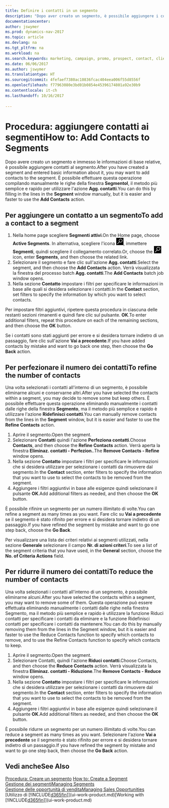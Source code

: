 ```yaml
---
title: Definire i contatti in un segmento
description: "Dopo aver creato un segmento, è possibile aggiungere i contatti al segmento, ad esempio, come parte di una campagna di marketing mirata ai clienti o contatti specifici."
documentationcenter: 
author: jswymer
ms.prod: dynamics-nav-2017
ms.topic: article
ms.devlang: na
ms.tgt_pltfrm: na
ms.workload: na
ms.search.keywords: marketing, campaign, promo, prospect, contact, client, customer
ms.date: 06/06/2017
ms.author: jswymer
ms.translationtype: HT
ms.sourcegitcommit: 4fefaef7380ac10836fcac404eea006f55d8556f
ms.openlocfilehash: f77963080e3bd01b0854e45396174801a92e30b9
ms.contentlocale: it-ch
ms.lasthandoff: 10/16/2017

---
```

# <a name="how-to-add-contacts-to-segments"></a><span data-ttu-id="a4d1c-103">Procedura: aggiungere contatti ai segmenti</span><span class="sxs-lookup"><span data-stu-id="a4d1c-103">How to: Add Contacts to Segments</span></span>
<span data-ttu-id="a4d1c-104">Dopo avere creato un segmento e immesso le informazioni di base relative, è possibile aggiungere contatti al segmento.</span><span class="sxs-lookup"><span data-stu-id="a4d1c-104">After you have created a segment and entered basic information about it, you may want to add contacts to the segment.</span></span> <span data-ttu-id="a4d1c-105">È possibile effettuare questa operazione compilando manualmente le righe della finestra **Segmentol**, il metodo più semplice e rapido per utilizzare l'azione **Agg. contatti**.</span><span class="sxs-lookup"><span data-stu-id="a4d1c-105">You can do this by filling in the lines in the **Segment** window manually, but it is easier and faster to use the **Add Contacts** action.</span></span>

## <a name="to-add-a-contact-to-a-segment"></a><span data-ttu-id="a4d1c-106">Per aggiungere un contatto a un segmento</span><span class="sxs-lookup"><span data-stu-id="a4d1c-106">To add a contact to a segment</span></span>
1. <span data-ttu-id="a4d1c-107">Nella home page scegliere **Segmenti attivi**.</span><span class="sxs-lookup"><span data-stu-id="a4d1c-107">On the Home page, choose **Active Segments**.</span></span> <span data-ttu-id="a4d1c-108">In alternativa, scegliere l'icona ![Cerca pagina o report](media/ui-search/search_small.png "icona Cerca pagina o report"), immettere **Segmenti**, quindi scegliere il collegamento correlato.</span><span class="sxs-lookup"><span data-stu-id="a4d1c-108">Or, choose the ![Search for Page or Report](media/ui-search/search_small.png "Search for Page or Report icon") icon, enter **Segments**, and then choose the related link.</span></span>  
2. <span data-ttu-id="a4d1c-109">Selezionare il segmento e fare clic sull'azione **Agg. contatti**.</span><span class="sxs-lookup"><span data-stu-id="a4d1c-109">Select the segment, and then choose the **Add Contacts** action.</span></span> <span data-ttu-id="a4d1c-110">Verrà visualizzata la finestra del processo batch **Agg. contatti**.</span><span class="sxs-lookup"><span data-stu-id="a4d1c-110">The **Add Contacts** batch job window opens.</span></span>
3. <span data-ttu-id="a4d1c-111">Nella sezione **Contatto** impostare i filtri per specificare le informazioni in base alle quali si desidera selezionare i contatti.</span><span class="sxs-lookup"><span data-stu-id="a4d1c-111">In the **Contact** section, set filters to specify the information by which you want to select contacts.</span></span>

<span data-ttu-id="a4d1c-112">Per impostare filtri aggiuntivi, ripetere questa procedura in ciascuna delle restanti sezioni rimanenti e quindi fare clic sul pulsante. **OK**.</span><span class="sxs-lookup"><span data-stu-id="a4d1c-112">To enter additional filters, repeat this procedure on each of the remaining sections, and then choose the **OK** button.</span></span>

<span data-ttu-id="a4d1c-113">Se i contatti sono stati aggiunti per errore e si desidera tornare indietro di un passaggio, fare clic sull'azione **Vai a precedente**.</span><span class="sxs-lookup"><span data-stu-id="a4d1c-113">If you have added contacts by mistake and want to go back one step, then choose the **Go Back** action.</span></span>

## <a name="to-refine-the-number-of-contacts"></a><span data-ttu-id="a4d1c-114">Per perfezionare il numero dei contatti</span><span class="sxs-lookup"><span data-stu-id="a4d1c-114">To refine the number of contacts</span></span>
<span data-ttu-id="a4d1c-115">Una volta selezionati i contatti all'interno di un segmento, è possibile eliminarne alcuni e conservarne altri.</span><span class="sxs-lookup"><span data-stu-id="a4d1c-115">After you have selected the contacts within a segment, you may decide to remove some but keep others.</span></span> <span data-ttu-id="a4d1c-116">È possibile effettuare questa operazione eliminando manualmente i contatti dalle righe della finestra **Segmento**, ma il metodo più semplice e rapido è utilizzare l'azione **Ridefinisci contatti**.</span><span class="sxs-lookup"><span data-stu-id="a4d1c-116">You can manually remove contacts from the lines in the **Segment** window, but it is easier and faster to use the **Refine Contacts** action.</span></span>

1. <span data-ttu-id="a4d1c-117">Aprire il segmento.</span><span class="sxs-lookup"><span data-stu-id="a4d1c-117">Open the segment.</span></span>
2. <span data-ttu-id="a4d1c-118">Selezionare **Contatti** quindi l'azione **Perfeziona contatti**.</span><span class="sxs-lookup"><span data-stu-id="a4d1c-118">Choose **Contacts**, and then choose the **Refine Contacts** action.</span></span> <span data-ttu-id="a4d1c-119">Verrà aperta la finestra **Eliminaz. contatti - Perfezion.**.</span><span class="sxs-lookup"><span data-stu-id="a4d1c-119">The **Remove Contacts - Refine** window opens.</span></span>
3. <span data-ttu-id="a4d1c-120">Nella sezione **Contatto** impostare i filtri per specificare le informazioni che si desidera utilizzare per selezionare i contatti da rimuovere dal segmento.</span><span class="sxs-lookup"><span data-stu-id="a4d1c-120">In the **Contact** section, enter filters to specify the information that you want to use to select the contacts to be removed from the segment.</span></span>
4. <span data-ttu-id="a4d1c-121">Aggiungere i filtri aggiuntivi in base alle esigenze quindi selezionare il pulsante **OK**.</span><span class="sxs-lookup"><span data-stu-id="a4d1c-121">Add additional filters as needed, and then choose the **OK** button.</span></span>

<span data-ttu-id="a4d1c-122">È possibile rifinire un segmento per un numero illimitato di volte.</span><span class="sxs-lookup"><span data-stu-id="a4d1c-122">You can refine a segment as many times as you want.</span></span> <span data-ttu-id="a4d1c-123">Fare clic su **Vai a precedente** se il segmento è stato rifinito per errore e si desidera tornare indietro di un passaggio.</span><span class="sxs-lookup"><span data-stu-id="a4d1c-123">If you have refined the segment by mistake and want to go one step back, choose the **Go Back**.</span></span>

<span data-ttu-id="a4d1c-124">Per visualizzare una lista dei criteri relativi ai segmenti utilizzati, nella sezione **Generale** selezionare il campo **Nr. di azioni criteri**.</span><span class="sxs-lookup"><span data-stu-id="a4d1c-124">To see a list of the segment criteria that you have used, in the **General** section, choose the **No. of Criteria Actions** field.</span></span>

## <a name="to-reduce-the-number-of-contacts"></a><span data-ttu-id="a4d1c-125">Per ridurre il numero dei contatti</span><span class="sxs-lookup"><span data-stu-id="a4d1c-125">To reduce the number of contacts</span></span>
<span data-ttu-id="a4d1c-126">Una volta selezionati i contatti all'interno di un segmento, è possibile eliminarne alcuni.</span><span class="sxs-lookup"><span data-stu-id="a4d1c-126">After you have selected the contacts within a segment, you may want to remove some of them.</span></span> <span data-ttu-id="a4d1c-127">Questa operazione può essere effettuata eliminando manualmente i contatti dalle righe nella finestra Segmento, ma il metodo più semplice e rapido è utilizzare la funzione Riduci contatti per specificare i contatti da eliminare e la funzione Ridefinisci contatti per specificare i contatti da mantenere.</span><span class="sxs-lookup"><span data-stu-id="a4d1c-127">You can do this by manually removing them from the lines in the Segment window, but it is easier and faster to use the Reduce Contacts function to specify which contacts to remove, and to use the Refine Contacts function to specify which contacts to keep.</span></span>

1. <span data-ttu-id="a4d1c-128">Aprire il segmento.</span><span class="sxs-lookup"><span data-stu-id="a4d1c-128">Open the segment.</span></span>
2. <span data-ttu-id="a4d1c-129">Selezionare Contatti, quindi l'azione **Riduci contatti**.</span><span class="sxs-lookup"><span data-stu-id="a4d1c-129">Choose Contacts, and then choose the **Reduce Contacts** action.</span></span> <span data-ttu-id="a4d1c-130">Verrà visualizzata la finestra **Eliminaz. contatti - Riduzione**.</span><span class="sxs-lookup"><span data-stu-id="a4d1c-130">The **Remove Contacts - Reduce** window opens.</span></span>
3. <span data-ttu-id="a4d1c-131">Nella sezione **Contatto** impostare i filtri per specificare le informazioni che si desidera utilizzare per selezionare i contatti da rimuovere dal segmento.</span><span class="sxs-lookup"><span data-stu-id="a4d1c-131">In the **Contact** section, enter filters to specify the information that you want to use to select the contacts to be removed from the segment.</span></span>
4. <span data-ttu-id="a4d1c-132">Aggiungere i filtri aggiuntivi in base alle esigenze quindi selezionare il pulsante **OK**.</span><span class="sxs-lookup"><span data-stu-id="a4d1c-132">Add additional filters as needed, and then choose the **OK** button.</span></span>

<span data-ttu-id="a4d1c-133">È possibile ridurre un segmento per un numero illimitato di volte.</span><span class="sxs-lookup"><span data-stu-id="a4d1c-133">You can reduce a segment as many times as you want.</span></span> <span data-ttu-id="a4d1c-134">Selezionare l'azione **Vai a precedente** se il segmento è stato rifinito per errore e si desidera tornare indietro di un passaggio.</span><span class="sxs-lookup"><span data-stu-id="a4d1c-134">If you have refined the segment by mistake and want to go one step back, then choose the **Go Back** action.</span></span>

## <a name="see-also"></a><span data-ttu-id="a4d1c-135">Vedi anche</span><span class="sxs-lookup"><span data-stu-id="a4d1c-135">See Also</span></span>
<span data-ttu-id="a4d1c-136">[Procedura: Creare un segmento](marketing-how-create-segment.md) </span><span class="sxs-lookup"><span data-stu-id="a4d1c-136">[How to: Create a Segment](marketing-how-create-segment.md) </span></span>  
[<span data-ttu-id="a4d1c-137">Gestione dei segmenti</span><span class="sxs-lookup"><span data-stu-id="a4d1c-137">Managing Segments</span></span>](marketing-segments.md)  
[<span data-ttu-id="a4d1c-138">Gestione delle opportunità di vendita</span><span class="sxs-lookup"><span data-stu-id="a4d1c-138">Managing Sales Opportunities</span></span>](marketing-manage-sales-opportunities.md)  
<span data-ttu-id="a4d1c-139">[Utilizzo di [!INCLUDE[d365fin](includes/d365fin_md.md)]](ui-work-product.md)</span><span class="sxs-lookup"><span data-stu-id="a4d1c-139">[Working with [!INCLUDE[d365fin](includes/d365fin_md.md)]](ui-work-product.md)</span></span>  


